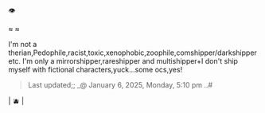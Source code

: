 👁️

≈ ≈

I'm not a therian,Pedophile,racist,toxic,xenophobic,zoophile,comshipper/darkshipper etc. I'm only a mirrorshipper,rareshipper and multishipper+I don't ship myself with fictional characters,yuck...some ocs,yes!

>Last updated;; _@ January 6, 2025, Monday, 5:10 pm ..#

| 🫐 |